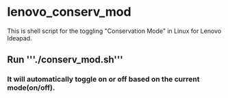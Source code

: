 # lenovo_conserv_mod
This is shell script for the toggling "Conservation Mode" in Linux for Lenovo Ideapad.
## Run '''./conserv_mod.sh'''
### It will automatically toggle on or off based on the current mode(on/off).
